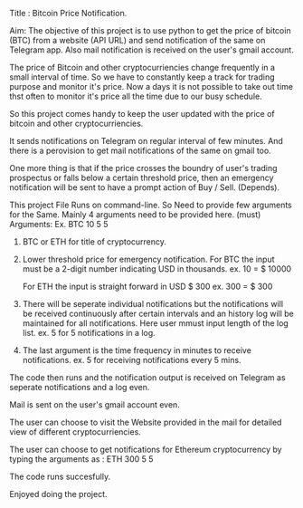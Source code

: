 Title :
Bitcoin Price Notification.

Aim: The objective of this project is to use python to get the price of bitcoin (BTC) from a website (API URL) and send notification of the same on Telegram app.
Also mail notification is received on the user's gmail account.

The price of Bitcoin and other cryptocurriencies change frequently in a small interval of time.
So we have to constantly keep a track for trading purpose and monitor it's price. Now a days it is not possible to take out time thst often to monitor it's price all the time due to our busy schedule.

So this project comes handy to keep the user updated with the price of bitcoin and other cryptocurriencies.

It sends notifications on Telegram on regular interval of few minutes. And there is a perovision to get mail notifications of the same on gmail too.

One more thing is that if the price crosses the boundry of user's trading prospectus or falls below a certain threshold price, then an emergency notification will be sent to have a prompt action of Buy / Sell. (Depends).

This project File Runs on command-line. So Need to provide few arguments for the Same.
Mainly 4 arguments need to be provided here. (must)
Arguments: Ex. BTC 10 5 5
1. BTC or ETH for title of cryptocurrency.

2. Lower threshold price for emergency notification.
    For BTC the input must be a 2-digit number indicating USD in thousands.
    ex. 10 = $ 10000

    For ETH the input is straight forward in USD $ 300
    ex. 300 = $ 300

3. There will be seperate individual notifications but the notifications will be received continuously after certain intervals and an history log will be maintained for all notifications. Here user mmust input length of the log list. 
    ex. 5 for 5 notifications in a log.

4. The last argument is the time frequency in minutes to receive notifications.
    ex. 5 for receiving notifications every 5 mins.

The code then runs and the notification output is received on Telegram as seperate notifications and a log even.

Mail is sent on the user's gmail account even.

The user can choose to visit the Website provided in the mail for detailed view of different cryptocurriencies.

The user can choose to get notifications for Ethereum cryptocurrency by typing the arguments as : ETH 300 5 5

The code runs succesfully.

Enjoyed doing the project.